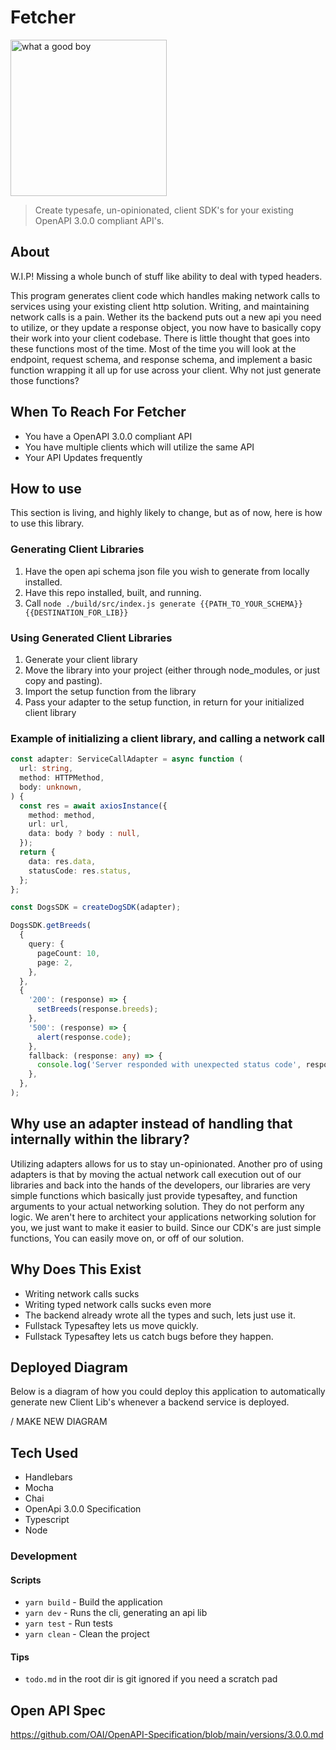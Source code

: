 # Fetcher

<img title="what a good boy" src="https://external-content.duckduckgo.com/iu/?u=http%3A%2F%2Fupload.wikimedia.org%2Fwikipedia%2Fcommons%2Fa%2Fa9%2FBearded_Collie.jpg&f=1&nofb=1&ipt=2a0d91e9f1a93764c1d7093fde17eeaa7cd9653df89b5e0b4d35e9f9ae7d3982&ipo=images" height="250px"></img>

> Create typesafe, un-opinionated, client SDK's for your existing OpenAPI 3.0.0 compliant API's.

## About

W.I.P! Missing a whole bunch of stuff like ability to deal with typed headers.

This program generates client code which handles making network calls to services using your existing client http solution. Writing, and maintaining network calls is a pain. Wether its the backend puts out a new api you need to utilize, or they update a response object, you now have to basically copy their work into your client codebase. There is little thought that goes into these functions most of the time. Most of the time you will look at the endpoint, request schema, and response schema, and implement a basic function wrapping it all up for use across your client. Why not just generate those functions?

## When To Reach For Fetcher

- You have a OpenAPI 3.0.0 compliant API
- You have multiple clients which will utilize the same API
- Your API Updates frequently

## How to use

This section is living, and highly likely to change, but as of now, here is how to use this library.

### Generating Client Libraries

1. Have the open api schema json file you wish to generate from locally installed.
2. Have this repo installed, built, and running.
3. Call `node ./build/src/index.js generate {{PATH_TO_YOUR_SCHEMA}} {{DESTINATION_FOR_LIB}}`

### Using Generated Client Libraries

1. Generate your client library
2. Move the library into your project (either through node_modules, or just copy and pasting).
3. Import the setup function from the library
4. Pass your adapter to the setup function, in return for your initialized client library

### Example of initializing a client library, and calling a network call

```ts
const adapter: ServiceCallAdapter = async function (
  url: string,
  method: HTTPMethod,
  body: unknown,
) {
  const res = await axiosInstance({
    method: method,
    url: url,
    data: body ? body : null,
  });
  return {
    data: res.data,
    statusCode: res.status,
  };
};

const DogsSDK = createDogSDK(adapter);

DogsSDK.getBreeds(
  {
    query: {
      pageCount: 10,
      page: 2,
    },
  },
  {
    '200': (response) => {
      setBreeds(response.breeds);
    },
    '500': (response) => {
      alert(response.code);
    },
    fallback: (response: any) => {
      console.log('Server responded with unexpected status code', response);
    },
  },
);
```

## Why use an adapter instead of handling that internally within the library?

Utilizing adapters allows for us to stay un-opinionated. Another pro of using adapters is that by moving the actual network call execution out of our libraries and back into the hands of the developers, our libraries are very simple functions which basically just provide typesaftey, and function arguments to your actual networking solution. They do not perform any logic. We aren't here to architect your applications networking solution for you, we just want to make it easier to build. Since our CDK's are just simple functions, You can easily move on, or off of our solution.

## Why Does This Exist

- Writing network calls sucks
- Writing typed network calls sucks even more
- The backend already wrote all the types and such, lets just use it.
- Fullstack Typesaftey lets us move quickly.
- Fullstack Typesaftey lets us catch bugs before they happen.

## Deployed Diagram

Below is a diagram of how you could deploy this application to automatically generate new Client Lib's whenever a backend service is deployed.

/ MAKE NEW DIAGRAM

## Tech Used

- Handlebars
- Mocha
- Chai
- OpenApi 3.0.0 Specification
- Typescript
- Node

### Development

#### Scripts

- `yarn build` - Build the application
- `yarn dev` - Runs the cli, generating an api lib
- `yarn test` - Run tests
- `yarn clean` - Clean the project

#### Tips

- `todo.md` in the root dir is git ignored if you need a scratch pad

## Open API Spec

https://github.com/OAI/OpenAPI-Specification/blob/main/versions/3.0.0.md

